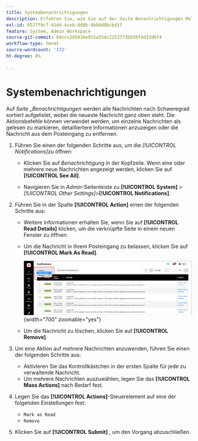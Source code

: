 ```yaml
---
title: Systembenachrichtigungen
description: Erfahren Sie, wie Sie auf der Seite Benachrichtigungen Meldungen zu Systemvorgängen überprüfen können.
exl-id: 6577f9c7-41dd-4ceb-8d8b-4b84d8bcbd17
feature: System, Admin Workspace
source-git-commit: 64ccc2d5016e915a554c2253773bb50f4d33d6f4
workflow-type: tm+mt
source-wordcount: '172'
ht-degree: 0%

---
```


# Systembenachrichtigungen

Auf _Seite „Benachrichtigungen_ werden alle Nachrichten nach Schweregrad sortiert aufgelistet, wobei die neueste Nachricht ganz oben steht. Die Aktionsbefehle können verwendet werden, um einzelne Nachrichten als gelesen zu markieren, detailliertere Informationen anzuzeigen oder die Nachricht aus dem Posteingang zu entfernen.

1. Führen Sie einen der folgenden Schritte aus, um die _[!UICONTROL Notifications]_&#x200B;zu öffnen:

   - Klicken Sie auf _Benachrichtigung_ in der Kopfzeile. Wenn eine oder mehrere neue Nachrichten angezeigt werden, klicken Sie auf **[!UICONTROL See All]**.

   - Navigieren Sie in _Admin_-Seitenleiste zu **[!UICONTROL System]** > _[!UICONTROL Other Settings]_>**[!UICONTROL Notifications]**.

1. Führen Sie in der Spalte **[!UICONTROL Action]** einen der folgenden Schritte aus:

   - Weitere Informationen erhalten Sie, wenn Sie auf **[!UICONTROL Read Details]** klicken, um die verknüpfte Seite in einem neuen Fenster zu öffnen.

   - Um die Nachricht in Ihrem Posteingang zu belassen, klicken Sie auf **[!UICONTROL Mark As Read]**.

     ![Admin - Notifications](./assets/admin-notifications-mark-as-read.png){width="700" zoomable="yes"}

   - Um die Nachricht zu löschen, klicken Sie auf **[!UICONTROL Remove]**.

1. Um eine Aktion auf mehrere Nachrichten anzuwenden, führen Sie einen der folgenden Schritte aus:

   - Aktivieren Sie das Kontrollkästchen in der ersten Spalte für jede zu verwaltende Nachricht.
   - Um mehrere Nachrichten auszuwählen, legen Sie das **[!UICONTROL Mass Actions]** nach Bedarf fest.

1. Legen Sie das **[!UICONTROL Actions]**-Steuerelement auf eine der folgenden Einstellungen fest:

   - `Mark as Read`
   - `Remove`

1. Klicken Sie auf **[!UICONTROL Submit]** , um den Vorgang abzuschließen.
